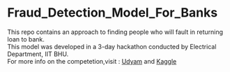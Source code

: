 # Fraud_Detection_Model_For_Banks
This repo contains an approach to finding people who will fault in returning loan to bank.\
This model was developed in a 3-day hackathon conducted by Electrical Department, IIT BHU.\
For more info on the competetion,visit : [Udyam](https://www.udyamfest.com/) and [Kaggle](https://www.kaggle.com/c/cassandra-udyam21/overview/description)
